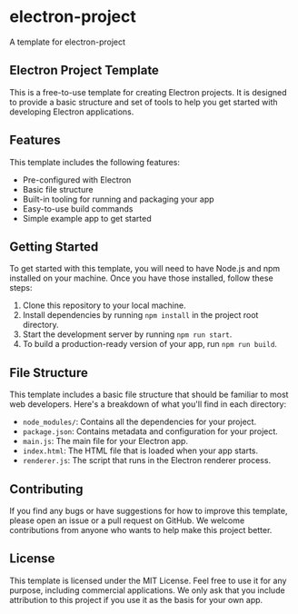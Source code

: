 # electron-project
A template for electron-project
## Electron Project Template

This is a free-to-use template for creating Electron projects. It is designed to provide a basic structure and set of tools to help you get started with developing Electron applications.

## Features

This template includes the following features:

- Pre-configured with Electron
- Basic file structure
- Built-in tooling for running and packaging your app
- Easy-to-use build commands
- Simple example app to get started

## Getting Started

To get started with this template, you will need to have Node.js and npm installed on your machine. Once you have those installed, follow these steps:

1. Clone this repository to your local machine.
2. Install dependencies by running `npm install` in the project root directory.
3. Start the development server by running `npm run start`.
4. To build a production-ready version of your app, run `npm run build`.

## File Structure

This template includes a basic file structure that should be familiar to most web developers. Here's a breakdown of what you'll find in each directory:

- `node_modules/`: Contains all the dependencies for your project.
- `package.json`: Contains metadata and configuration for your project.
- `main.js`: The main file for your Electron app.
- `index.html`: The HTML file that is loaded when your app starts.
- `renderer.js`: The script that runs in the Electron renderer process.

## Contributing

If you find any bugs or have suggestions for how to improve this template, please open an issue or a pull request on GitHub. We welcome contributions from anyone who wants to help make this project better.

## License

This template is licensed under the MIT License. Feel free to use it for any purpose, including commercial applications. We only ask that you include attribution to this project if you use it as the basis for your own app.
